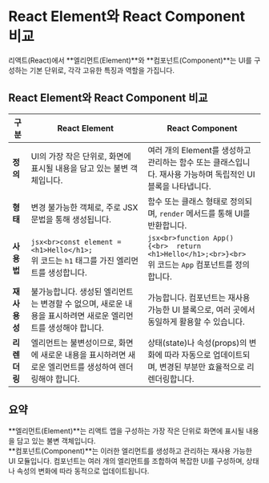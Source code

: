 # React Element와 React Component 비교

리액트(React)에서 **엘리먼트(Element)**와 **컴포넌트(Component)**는 UI를 구성하는 기본 단위로, 각각 고유한 특징과 역할을 가집니다.

## React Element와 React Component 비교

| 구분       |  React Element                                                                                       |  React Component                                                                                             |
|------------|-----------------------------------------------------------------------------------------------------|-------------------------------------------------------------------------------------------------------------|
| **정의**   | UI의 가장 작은 단위로, 화면에 표시될 내용을 담고 있는 불변 객체입니다.                               | 여러 개의 Element를 생성하고 관리하는 함수 또는 클래스입니다. 재사용 가능하며 독립적인 UI 블록을 나타냅니다. |
| **형태**   | 변경 불가능한 객체로, 주로 JSX 문법을 통해 생성됩니다.                                              | 함수 또는 클래스 형태로 정의되며, `render` 메서드를 통해 UI를 반환합니다.                                   |
| **사용법** | ```jsx<br>const element = <h1>Hello</h1>;```<br>위 코드는 `h1` 태그를 가진 엘리먼트를 생성합니다.     | ```jsx<br>function App() {<br>  return <h1>Hello</h1>;<br>}<br>```<br>위 코드는 `App` 컴포넌트를 정의합니다. |
| **재사용성** | 불가능합니다. 생성된 엘리먼트는 변경할 수 없으며, 새로운 내용을 표시하려면 새로운 엘리먼트를 생성해야 합니다. | 가능합니다. 컴포넌트는 재사용 가능한 UI 블록으로, 여러 곳에서 동일하게 활용할 수 있습니다.                    |
| **리렌더링** | 엘리먼트는 불변성이므로, 화면에 새로운 내용을 표시하려면 새로운 엘리먼트를 생성하여 렌더링해야 합니다. | 상태(state)나 속성(props)의 변화에 따라 자동으로 업데이트되며, 변경된 부분만 효율적으로 리렌더링합니다.        |

## 요약

**엘리먼트(Element)**는 리액트 앱을 구성하는 가장 작은 단위로 화면에 표시될 내용을 담고 있는 불변 객체입니다.  
**컴포넌트(Component)**는 이러한 엘리먼트를 생성하고 관리하는 재사용 가능한 UI 모듈입니다. 컴포넌트는 여러 개의 엘리먼트를 조합하여 복잡한 UI를 구성하며, 상태나 속성의 변화에 따라 동적으로 업데이트됩니다.
